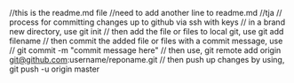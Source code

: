 //this is the readme.md file
//need to add another line to readme.md
//tja
// process for committing changes up to github via ssh with keys
// in a brand new directory, use git init
// then add the file or files to local git, use git add filename
// then commit the added file or files with a commit message, use
// git commit -m "commit message here"
// then use, git remote add origin git@github.com:username/reponame.git
// then push up changes by using, git push -u origin master

